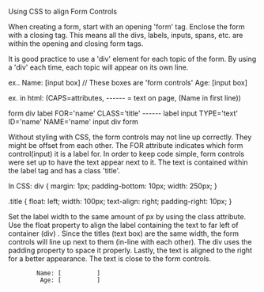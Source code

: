Using CSS to align Form Controls

When creating a form, start with an opening 'form' tag. Enclose the
form with a closing tag.  This means all the divs, labels, inputs, spans, 
etc. are within the opening and closing form tags.

It is good practice to use a 'div' element for each topic of the form.
By using a 'div' each time, each topic will appear on its own line.

ex..    Name:  [input box]   // These boxes are 'form controls'
        Age:  [input box]

ex. in html:  (CAPS=attributes, ------ = text on page, (Name in first line))

form
    div
        label FOR='name' CLASS='title' ------ label
        input TYPE='text' ID='name' NAME='name' input
    div
form

Without styling with CSS, the form controls may not line up correctly. 
They might be offset from each other.  The FOR attribute indicates which
form control(input) it is a label for. In order to keep code simple, form
controls were set up to have the text appear next to it. The text is contained
within the label tag and has a class 'title'.

In CSS:
div {
    margin: 1px;
    padding-bottom: 10px;
    width: 250px;
}

.title {
    float: left;
    width: 100px;
    text-align: right;
    padding-right: 10px;
}

Set the label width to the same amount of px by using the class attribute. Use the float
property to align the label containing the text to far left of container (div) . 
Since the titles (text box) are the same width, the form controls will line up next 
to them (in-line with each other). The div uses the padding property to space it properly. 
Lastly, the text is aligned to the right for a better appearance.  The text is close to
the form controls.

            Name: [          ]
             Age: [          ]

